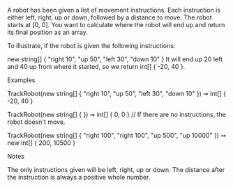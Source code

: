 A robot has been given a list of movement instructions. Each instruction is either left, right, up or down, followed by a distance to move. The robot starts at [0, 0]. You want to calculate where the robot will end up and return its final position as an array.

To illustrate, if the robot is given the following instructions:

new string[] { "right 10", "up 50", "left 30", "down 10" }
It will end up 20 left and 40 up from where it started, so we return int[] { -20, 40 }.

Examples

TrackRobot(new string[] { "right 10", "up 50", "left 30", "down 10" }) ➞ int[] { -20, 40 }

TrackRobot(new string[] { }) ➞ int[] { 0, 0 }
// If there are no instructions, the robot doesn't move.

TrackRobot(new string[] { "right 100", "right 100", "up 500", "up 10000" }) ➞ new int[] { 200, 10500 }

Notes

The only instructions given will be left, right, up or down.
The distance after the instruction is always a positive whole number.